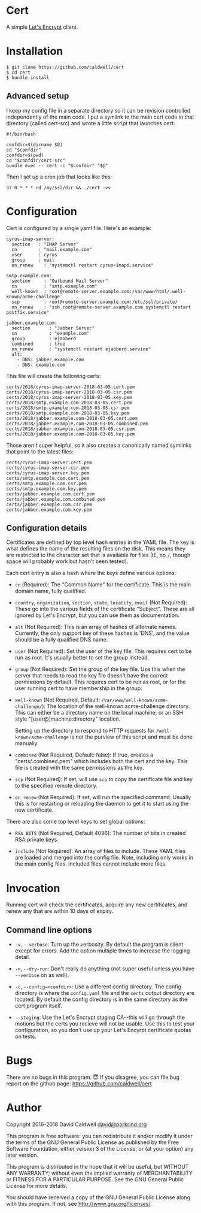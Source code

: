# Cert

A simple [Let's Encrypt](https://letsencrypt.org/) client.

# Installation

    $ git clone https://github.com/caldwell/cert
    $ cd cert
    $ bundle install

## Advanced setup

I keep my config file in a separate directory so it can be revision
controlled independently of the main code. I put a symlink to the main cert
code in that directory (called cert-src) and wrote a little script that
launches cert:

    #!/bin/bash

    confdir=$(dirname $0)
    cd "$confdir"
    confdir=$(pwd)
    cd "$confdir/cert-src"
    bundle exec -- cert -c "$confdir" "$@"

Then I set up a cron job that looks like this:

    37 0 * * * cd /my/ssl/dir && ./cert -vv

# Configuration

Cert is configured by a single yaml file. Here's an example:

    cyrus-imap-server:
      section   : "IMAP Server"
      cn        : "mail.example.com"
      user      : cyrus
      group     : mail
      on_renew    : "systemctl restart cyrus-imapd.service"

    smtp.example.com:
      section     : "Outbound Mail Server"
      cn          : "smtp.example.com"
      well-known  : root@remote-server.example.com:/var/www/html/.well-known/acme-challenge
      scp         : root@remote-server.example.com:/etc/ssl/private/
      on_renew    : "ssh root@remote-server.example.com systemctl restart postfix.service"

    jabber.example.com:
      section       : "Jabber Server"
      cn            : "example.com"
      group         : ejabberd
      combined      : true
      on_renew      : "systemctl restart ejabberd.service"
      alt:
        - DNS: jabber.example.com
        - DNS: example.com

This file will create the following certs:

    certs/2018/cyrus-imap-server-2018-03-05.cert.pem
    certs/2018/cyrus-imap-server-2018-03-05.csr.pem
    certs/2018/cyrus-imap-server-2018-03-05.key.pem
    certs/2018/smtp.example.com-2018-03-05.cert.pem
    certs/2018/smtp.example.com-2018-03-05.csr.pem
    certs/2018/smtp.example.com-2018-03-05.key.pem
    certs/2018/jabber.example.com-2018-03-05.cert.pem
    certs/2018/jabber.example.com-2018-03-05.combined.pem
    certs/2018/jabber.example.com-2018-03-05.csr.pem
    certs/2018/jabber.example.com-2018-03-05.key.pem

Those aren't super helpful, so it also creates a canonically named symlinks
that point to the latest files:

    certs/cyrus-imap-server.cert.pem
    certs/cyrus-imap-server.csr.pem
    certs/cyrus-imap-server.key.pem
    certs/smtp.example.com.cert.pem
    certs/smtp.example.com.csr.pem
    certs/smtp.example.com.key.pem
    certs/jabber.example.com.cert.pem
    certs/jabber.example.com.combined.pem
    certs/jabber.example.com.csr.pem
    certs/jabber.example.com.key.pem

## Configuration details

Certificates are defined by top level hash entries in the YAML file. The key
is what defines the name of the resulting files on the disk. This means they
are restricted to the character set that is available for files (IE, no `/`,
though space will probably work but hasn't been tested).

Each cert entry is also a hash where the keys define various options:

  - `cn` (Required): The "Common Name" for the certificate. This is the main
    domain name, fully qualified.

  - `country`, `organization`, `section`, `state`, `locality`, `email`
    (Not Required): These go into the various fields of the certificate
    "Subject". These are all ignored by Let's Encrypt, but you can use them as
    documentation.

  - `alt` (Not Required): This is an array of hashes of alternate
    names. Currently, the only support key of these hashes is 'DNS', and the
    value should be a fully qualified DNS name.

  - `user` (Not Required): Set the user of the key file. This requires cert
    to be run as root. It's usually better to set the group instead.

  - `group` (Not Required): Set the group of the key file. Use this when the
    server that needs to read the key file doesn't have the correct
    permissions by default. This requires cert to be run as root, or for the
    user running cert to have membership in the group.

  - `well-known` (Not Required, Default: `/var/www/well-known/acme-challenge/`):
    The location of the well-known acme-challenge directory. This can either
    be a directory name on the local machine, or an SSH style
    "[user@]machine:directory" location.

    Setting up the directory to respond to HTTP requests for
    `/well-known/acme-challenge` is not the purview of this script and must
    be done manually.

  - `combined` (Not Required, Default: false): If true, creates a
    "certs/<name>.combined.pem" which includes both the cert and the
    key. This file is created with the same permissions as the key.

  - `scp` (Not Required): If set, will use `scp` to copy the certificate
    file and key to the specified remote directory.

  - `on_renew` (Not Required): If set, will run the specified
    command. Usually this is for restarting or reloading the daemon to get
    it to start using the new certificate.

There are also some top level keys to set global options:

  - `RSA_BITS` (Not Required, Default 4096): The number of bits in created
    RSA private keys.

  - `include` (Not Required): An array of files to include. These YAML files
    are loaded and merged into the config file. Note, including only works
    in the main config files. Included files cannot include more files.

# Invocation

Running cert will check the certificates, acquire any new certificates, and
renew any that are within 10 days of expiry.

## Command line options

 - `-v`, `--verbose`: Turn up the verbosity. By default the program is
   silent except for errors. Add the option multiple times to increase the
   logging detail.

 - `-n`, `--dry-run`: Don't really do anything (not super useful unless you
   have `--verbose` on as well).

 - `-c`, `--config=<confdir>`: Use a different config directory. The config
   directory is where the `config.yaml` file and the `certs` output
   directory are located. By default the config directory is in the same
   directory as the cert program itself.

 - `--staging`: Use the Let's Encrypt staging CA--this will go through the
   motions but the certs you recieve will not be usable. Use this to test
   your configuration, so you don't use up your Let's Encyrpt certificate
   quotas on tests.

# Bugs

There are no bugs in this program. 😇 
If you disagree, you can file bug
report on the github page: https://github.com/caldwell/cert

# Author

Copyright 2016-2018 David Caldwell <david@porkrind.org>

This program is free software: you can redistribute it and/or modify it
under the terms of the GNU General Public License as published by the Free
Software Foundation, either version 3 of the License, or (at your option)
any later version.

This program is distributed in the hope that it will be useful, but WITHOUT
ANY WARRANTY; without even the implied warranty of MERCHANTABILITY or
FITNESS FOR A PARTICULAR PURPOSE.  See the GNU General Public License for
more details.

You should have received a copy of the GNU General Public License along with
this program.  If not, see <http://www.gnu.org/licenses/>.
